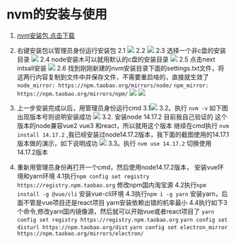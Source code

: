 # nvm的安装与使用

1. 	[nvm安装包,点击下载](https://github.com/new-coder-fei/pic/blob/master/md/nvm/nvm-setup.exe)
2. 	右键安装包以管理员身份运行安装包
   2.1 ![](https://new-coder-fei.github.io/pic/images/nvm/2.png)
   2.2 ![](https://new-coder-fei.github.io/pic/images/nvm/3.png)
   2.3 选择一个非c盘的安装目录
   ![](https://new-coder-fei.github.io/pic/images/nvm/4.png)
   2.4 node安装木可以就用默认的c盘的安装目录
   ![](https://new-coder-fei.github.io/pic/images/nvm/5.png)
   2.5 点击next intsall安装
   ![](https://new-coder-fei.github.io/pic/images/nvm/6.png)
   2.6 找到刚刚新建的nvm安装目录下面的settings.txt文件，将这两行内容复制到文件中并保存文件，不需要重启啥的，直接就生效了
    `node_mirror: https://npm.taobao.org/mirrors/node/`
    `npm_mirror: https://npm.taobao.org/mirrors/npm/`
   ![](https://new-coder-fei.github.io/pic/images/nvm/9.png)
   ![](https://new-coder-fei.github.io/pic/images/nvm/10.png)
   
3. 上一步安装完成以后，用管理员身份运行cmd
	3.1![](https://new-coder-fei.github.io/pic/images/nvm/1.png)
	3.2。执行  `nvm -v` 如下图出现版本号则说明安装成功
	![](https://new-coder-fei.github.io/pic/images/nvm/7.png) 
	3.2. 安装node 14.17.2 目前我自己验证的 这个版本的node兼容vue2 vue3 和react，所以就用这个版本
	继续在cmd执行  `nvm install 14.17.2` ,我已经安装过node14.17.2版本，我下面的截图使用的14.17.1版本做的演示，如下说明成功
	![](https://new-coder-fei.github.io/pic/images/nvm/8.png)
	3.3。执行  `nvm use 14.17.2` 切换使用14.17.2版本
	
4. 重新用管理员身份再打开一个cmd，然后使用node14.17.2版本， 安装vue环境和yarn环境
   4.1执行`npm config set registry https://registry.npm.taobao.org` 修改npm国内淘宝源 
   4.2执行`npm install -g @vue/cli` 安装vue-cli环境
   4.3执行`npm i -g yarn`  安装yarn，后面不管是vue项目还是react项目 yarn安装依赖出错的机率最小
   4.4执行如下3个命令,修改yarn国内镜像源，然后就可以开始vue或者react项目了
   `yarn config set registry https://registry.npm.taobao.org`
   `yarn config set disturl https://npm.taobao.org/dist`
   `yarn config set electron_mirror https://npm.taobao.org/mirrors/electron/`
   
  
	